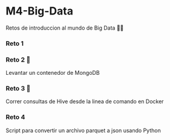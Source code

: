 # M4-Big-Data

Retos de introduccion al mundo de Big Data :star_struck::star_struck:

### Reto 1


### Reto 2 :leaves:
Levantar un contenedor de MongoDB

### Reto 3 :bee:
Correr consultas de Hive desde la linea de comando en Docker

### Reto 4
Script para convertir un archivo parquet a json usando Python
